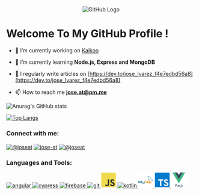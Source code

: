 <div align="center">
<img src="https://github.com/raghavk16/raghavk16/blob/master/octo.gif" alt="GitHub Logo" width="150" height="150" />
</div>

# Welcome To My GitHub Profile !


- 🔭 I’m currently working on [Kaikoo](https://kaikoo.pro/)

- 🌱 I’m currently learning **Node.js, Express and MongoDB**

- 📝 I regularly write articles on [https://dev.to/jose_lvarez_f4e7edbd56a8](https://dev.to/jose_lvarez_f4e7edbd56a8)

- 📫 How to reach me **jose.at@pm.me**


<div style="display:block;">
  
![Anurag's GitHub stats](https://github-readme-stats.vercel.app/api?username=joserider&theme=onedark)

</div>

<div style="display:block;">
  
  [![Top Langs](https://github-readme-stats.vercel.app/api/top-langs/?username=joserider&langs_count=8&theme=onedark)](https://github.com/anuraghazra/github-readme-stats)

</div>


<h3 align="left">Connect with me:</h3>
<p align="left">
<a href="https://dev.to/@joseat" target="blank"><img align="center" src="https://cdn.jsdelivr.net/npm/simple-icons@3.0.1/icons/dev-dot-to.svg" alt="@joseat" height="30" width="40" /></a>
<a href="https://linkedin.com/in/jose-at" target="blank"><img align="center" src="https://raw.githubusercontent.com/rahuldkjain/github-profile-readme-generator/master/src/images/icons/Social/linked-in-alt.svg" alt="jose-at" height="30" width="40" /></a>
<a href="https://medium.com/@joseat" target="blank"><img align="center" src="https://raw.githubusercontent.com/rahuldkjain/github-profile-readme-generator/master/src/images/icons/Social/medium.svg" alt="@joseat" height="30" width="40" /></a>
</p>

<h3 align="left">Languages and Tools:</h3>
<p align="left"> <a href="https://angular.io" target="_blank"> <img src="https://angular.io/assets/images/logos/angular/angular.svg" alt="angular" width="40" height="40"/> </a> <a href="https://www.cypress.io" target="_blank"> <img src="https://raw.githubusercontent.com/simple-icons/simple-icons/6e46ec1fc23b60c8fd0d2f2ff46db82e16dbd75f/icons/cypress.svg" alt="cypress" width="40" height="40"/> </a> <a href="https://firebase.google.com/" target="_blank"> <img src="https://www.vectorlogo.zone/logos/firebase/firebase-icon.svg" alt="firebase" width="40" height="40"/> </a> <a href="https://git-scm.com/" target="_blank"> <img src="https://www.vectorlogo.zone/logos/git-scm/git-scm-icon.svg" alt="git" width="40" height="40"/> </a> <a href="https://developer.mozilla.org/en-US/docs/Web/JavaScript" target="_blank"> <img src="https://raw.githubusercontent.com/devicons/devicon/master/icons/javascript/javascript-original.svg" alt="javascript" width="40" height="40"/> </a> <a href="https://kotlinlang.org" target="_blank"> <img src="https://www.vectorlogo.zone/logos/kotlinlang/kotlinlang-icon.svg" alt="kotlin" width="40" height="40"/> </a> <a href="https://www.mysql.com/" target="_blank"> <img src="https://raw.githubusercontent.com/devicons/devicon/master/icons/mysql/mysql-original-wordmark.svg" alt="mysql" width="40" height="40"/> </a> <a href="https://www.typescriptlang.org/" target="_blank"> <img src="https://raw.githubusercontent.com/devicons/devicon/master/icons/typescript/typescript-original.svg" alt="typescript" width="40" height="40"/> </a> <a href="https://vuejs.org/" target="_blank"> <img src="https://raw.githubusercontent.com/devicons/devicon/master/icons/vuejs/vuejs-original-wordmark.svg" alt="vuejs" width="40" height="40"/> </a> </p>

